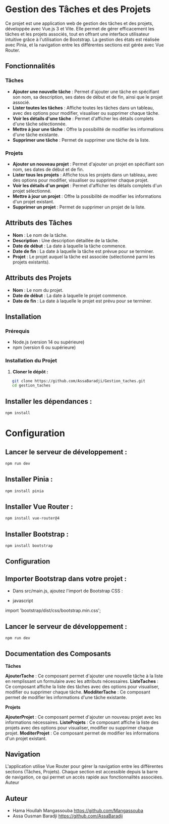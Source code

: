 # Gestion des Tâches et des Projets

Ce projet est une application web de gestion des tâches et des projets, développée avec Vue.js 3 et Vite. Elle permet de gérer efficacement les tâches et les projets associés, tout en offrant une interface utilisateur intuitive grâce à l'utilisation de Bootstrap. La gestion des états est réalisée avec Pinia, et la navigation entre les différentes sections est gérée avec Vue Router.

## Fonctionnalités

### Tâches
- **Ajouter une nouvelle tâche** : Permet d'ajouter une tâche en spécifiant son nom, sa description, ses dates de début et de fin, ainsi que le projet associé.
- **Lister toutes les tâches** : Affiche toutes les tâches dans un tableau, avec des options pour modifier, visualiser ou supprimer chaque tâche.
- **Voir les détails d'une tâche** : Permet d'afficher les détails complets d'une tâche sélectionnée.
- **Mettre à jour une tâche** : Offre la possibilité de modifier les informations d'une tâche existante.
- **Supprimer une tâche** : Permet de supprimer une tâche de la liste.

### Projets
- **Ajouter un nouveau projet** : Permet d'ajouter un projet en spécifiant son nom, ses dates de début et de fin.
- **Lister tous les projets** : Affiche tous les projets dans un tableau, avec des options pour modifier, visualiser ou supprimer chaque projet.
- **Voir les détails d'un projet** : Permet d'afficher les détails complets d'un projet sélectionné.
- **Mettre à jour un projet** : Offre la possibilité de modifier les informations d'un projet existant.
- **Supprimer un projet** : Permet de supprimer un projet de la liste.

## Attributs des Tâches

- **Nom** : Le nom de la tâche.
- **Description** : Une description détaillée de la tâche.
- **Date de début** : La date à laquelle la tâche commence.
- **Date de fin** : La date à laquelle la tâche est prévue pour se terminer.
- **Projet** : Le projet auquel la tâche est associée (sélectionné parmi les projets existants).

## Attributs des Projets

- **Nom** : Le nom du projet.
- **Date de début** : La date à laquelle le projet commence.
- **Date de fin** : La date à laquelle le projet est prévu pour se terminer.

## Installation

### Prérequis

- Node.js (version 14 ou supérieure)
- npm (version 6 ou supérieure)

### Installation du Projet

1. **Cloner le dépôt :**

```sh
   git clone https://github.com/AssaBaradji/Gestion_taches.git
   cd gestion_taches
```

## Installer les dépendances :

```sh
npm install
```

# Configuration

## Lancer le serveur de développement :

```sh
npm run dev
```
## Installer Pinia :

```sh
npm install pinia
```

## Installer Vue Router :
```sh
npm install vue-router@4
```
## Installer Bootstrap :

```sh
npm install bootstrap
 ```
## Configuration

## Importer Bootstrap dans votre projet :

- Dans src/main.js, ajoutez l'import de Bootstrap CSS :

- javascript

import 'bootstrap/dist/css/bootstrap.min.css';

## Lancer le serveur de développement :
```sh
npm run dev
```
## Documentation des Composants

**Tâches**

**AjouterTache** : Ce composant permet d'ajouter une nouvelle tâche à la liste en remplissant un formulaire avec les attributs nécessaires.
**ListeTaches** : Ce composant affiche la liste des tâches avec des options pour visualiser, modifier ou supprimer chaque tâche.
**ModditerTache** : Ce composant permet de modifier les informations d'une tâche existante.

**Projets**

**AjouterProjet** : Ce composant permet d'ajouter un nouveau projet avec les informations nécessaires.
**ListeProjets** : Ce composant affiche la liste des projets avec des options pour visualiser, modifier ou supprimer chaque projet.
**ModiterProjet** : Ce composant permet de modifier les informations d'un projet existant.

## Navigation

L'application utilise Vue Router pour gérer la navigation entre les différentes sections (Tâches, Projets). Chaque section est accessible depuis la barre de navigation, ce qui permet un accès rapide aux fonctionnalités associées.
Auteur

## Auteur
- Hama Houllah Mangassouba https://github.com/Mangassouba
- Assa Ousman Baradji https://github.com/AssaBaradji